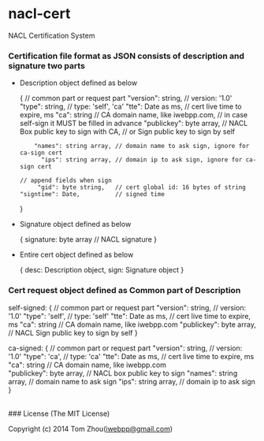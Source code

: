nacl-cert
=========

NACL Certification System


### Certification file format as JSON consists of description and signature two parts

* Description object defined as below

  {
      // common part or request part
        "version": string,       // version: '1.0' 
           "type": string,       // type: 'self', 'ca'
            "tte": Date as ms,   // cert live time to expire, ms
             "ca": string        // CA domain name, like iwebpp.com, 
                                 // in case self-sign it MUST be filled in advance 
      "publickey": byte array,   // NACL Box public key to sign with CA, 
                                 // or Sign public key to sign by self
                                                                 
          "names": string array, // domain name to ask sign, ignore for ca-sign cert
            "ips": string array, // domain ip to ask sign, ignore for ca-sign cert
            
      // append fields when sign
           "gid": byte string,   // cert global id: 16 bytes of string
      "signtime": Date,          // signed time
  }
  
* Signature object defined as below

  {
      signature: byte array      // NACL signature
  }
  
* Entire cert object defined as below

  {
      desc: Description object,
      sign: Signature object
  }
  
  
### Cert request object defined as Common part of Description

self-signed:  {
     // common part or request part
        "version": string,       // version: '1.0' 
           "type": 'self',       // type: 'self'
            "tte": Date as ms,   // cert live time to expire, ms
             "ca": string        // CA domain name, like iwebpp.com
      "publickey": byte array,   // NACL Sign public key to sign by self
  }
  
ca-signed:  {
     // common part or request part
        "version": string,       // version: '1.0' 
           "type": 'ca',         // type: 'ca'
            "tte": Date as ms,   // cert live time to expire, ms
             "ca": string        // CA domain name, like iwebpp.com                       
      "publickey": byte array,   // NACL box public key to sign
          "names": string array, // domain name to ask sign
            "ips": string array, // domain ip to ask sign
  }


<br/>
### License
(The MIT License)

Copyright (c) 2014 Tom Zhou(iwebpp@gmail.com)


